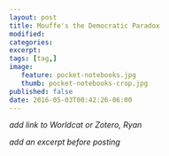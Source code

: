 ```yaml
---
layout: post
title: Mouffe's the Democratic Paradox
modified:
categories: 
excerpt:
tags: [tag,]
image:
   feature: pocket-notebooks.jpg
   thumb: pocket-notebooks-crop.jpg
published: false
date: 2016-05-03T00:42:26-06:00
---
```

  

_add link to Worldcat or Zotero, Ryan_

_add an excerpt before posting_